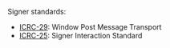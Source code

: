 Signer standards:

- [ICRC-29](https://github.com/dfinity/wg-identity-authentication/blob/main/topics/icrc_29_window_post_message_transport.md): Window Post Message Transport
- [ICRC-25](https://github.com/dfinity/wg-identity-authentication/blob/main/topics/icrc_25_signer_interaction_standard.md#summary): Signer Interaction Standard
